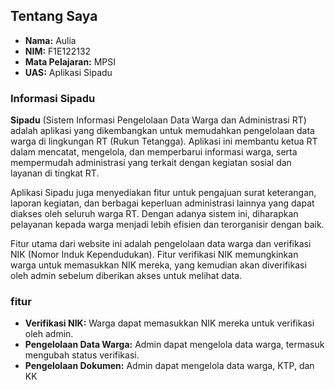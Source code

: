 ## Tentang Saya

-   **Nama:** Aulia
-   **NIM:** F1E122132
-   **Mata Pelajaran:** MPSI
-   **UAS:**  Aplikasi Sipadu

### Informasi Sipadu

**Sipadu** (Sistem Informasi Pengelolaan Data Warga dan Administrasi RT) adalah aplikasi yang dikembangkan untuk memudahkan pengelolaan data warga di lingkungan RT (Rukun Tetangga). Aplikasi ini membantu ketua RT dalam mencatat, mengelola, dan memperbarui informasi warga, serta mempermudah administrasi yang terkait dengan kegiatan sosial dan layanan di tingkat RT.

Aplikasi Sipadu juga menyediakan fitur untuk pengajuan surat keterangan, laporan kegiatan, dan berbagai keperluan administrasi lainnya yang dapat diakses oleh seluruh warga RT. Dengan adanya sistem ini, diharapkan pelayanan kepada warga menjadi lebih efisien dan terorganisir dengan baik.

Fitur utama dari website ini adalah pengelolaan data warga dan verifikasi NIK (Nomor Induk Kependudukan). Fitur verifikasi NIK memungkinkan warga untuk memasukkan NIK mereka, yang kemudian akan diverifikasi oleh admin sebelum diberikan akses untuk melihat data.

### fitur
-   **Verifikasi NIK:** Warga dapat memasukkan NIK mereka untuk verifikasi oleh admin.
-   **Pengelolaan Data Warga:** Admin dapat mengelola data warga, termasuk mengubah status verifikasi.
-   **Pengelolaan Dokumen:** Admin dapat mengelola data warga, KTP, dan KK
